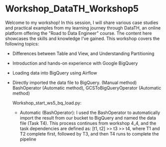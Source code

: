 # Workshop_DataTH_Workshop5
Welcome to my workshop! In this session, I will share various case studies and practical examples from my learning journey through DataTH, an online platform offering the "Road to Data Engineer" course. The content here showcases the skills and knowledge I’ve gained. This workshop covers the following topics:
   
   - Differences between Table and View, and Understanding Partitioning
   - Introduction and hands-on experience with Google BigQuery
   - Loading data into BigQuery using Airflow
   - Directly imported the data file to BigQuery. (Manual method)
     BashOperator (Automatic method), GCSToBigQueryOperator (Automatic method)
      

     Workshop_start_ws5_bq_load.py:
        - Automatic (BashOperator): I used the BashOperator to automatically import the result from our bucket to BigQuery and named the data file (Task T4). 
          This process continues from workshop 4_4, and the task dependencies are defined as:
          [t1, t2] >> t3 >> t4, where T1 and T2 complete first, followed by T3, and then T4 runs to complete the pipeline
         
   
